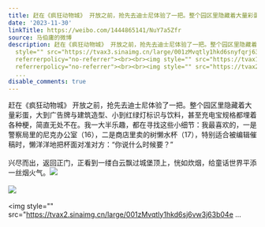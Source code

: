 ```yaml
---
title: 赶在《疯狂动物城》 开放之前，抢先去迪士尼体验了一把。整个园区里隐藏着大量彩蛋，大到广告牌与建筑造型、小到红绿灯标识与饮料，甚至充电宝规格都埋着各种梗...
date: '2023-11-30'
linkTitle: https://weibo.com/1444865141/NuY7a5Zfr
source: 马伯庸的微博
description: 赶在《疯狂动物城》 开放之前，抢先去迪士尼体验了一把。整个园区里隐藏着大量彩蛋，大到广告牌与建筑造型、小到红绿灯标识与饮料，甚至充电宝规格都埋着各种梗，简直无处不在。我一大半乐趣，都在寻找这些小细节：我最喜欢的，一是警察局里的尼克办公室（16），二是商店里卖的树懒水杯（17），特别适合被编辑催稿时，懒洋洋地把杯面对准对方：“你说什么时候要？”<br><br>兴尽而出，返回正门，正看到一缕白云飘过城堡顶上，恍如炊烟，给童话世界平添一丝烟火气。<img
  style="" src="https://tvax3.sinaimg.cn/large/001zMvqtly1hkd6snyfqrj63b04eou1202.jpg"
  referrerpolicy="no-referrer"><br><br><img style="" src="https://tvax1.sinaimg.cn/large/001zMvqtly1hkd6tdc8doj64eo3b0hdy02.jpg"
  referrerpolicy="no-referrer"><br><br><img style="" src="https://tvax2.sinaimg.cn/large/001zMvqtly1hkd6sj6vw3j63b04e
  ...
disable_comments: true
---
```

赶在《疯狂动物城》 开放之前，抢先去迪士尼体验了一把。整个园区里隐藏着大量彩蛋，大到广告牌与建筑造型、小到红绿灯标识与饮料，甚至充电宝规格都埋着各种梗，简直无处不在。我一大半乐趣，都在寻找这些小细节：我最喜欢的，一是警察局里的尼克办公室（16），二是商店里卖的树懒水杯（17），特别适合被编辑催稿时，懒洋洋地把杯面对准对方：“你说什么时候要？”<br><br>兴尽而出，返回正门，正看到一缕白云飘过城堡顶上，恍如炊烟，给童话世界平添一丝烟火气。<img style="" src="https://tvax3.sinaimg.cn/large/001zMvqtly1hkd6snyfqrj63b04eou1202.jpg" referrerpolicy="no-referrer"><br><br><img style="" src="https://tvax1.sinaimg.cn/large/001zMvqtly1hkd6tdc8doj64eo3b0hdy02.jpg" referrerpolicy="no-referrer"><br><br><img style="" src="https://tvax2.sinaimg.cn/large/001zMvqtly1hkd6sj6vw3j63b04e ...